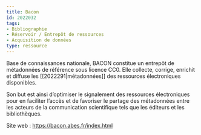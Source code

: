 ```yaml
---
title: Bacon
id: 2022032
tags:
- Bibliographie
- Réservoir / Entrepôt de ressources
- Acquisition de données
type: ressource
---
```


Base de connaissances nationale, BACON constitue un entrepôt de métadonnées de référence sous licence CC0. Elle collecte, corrige, enrichit et diffuse les [[2022291|métadonnées]] des ressources électroniques disponibles.

Son but est ainsi d’optimiser le signalement des ressources électroniques pour en faciliter l’accès et de favoriser le partage des métadonnées entre les acteurs de la communication scientifique tels que les éditeurs et les bibliothèques.

Site web : <https://bacon.abes.fr/index.html>

